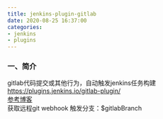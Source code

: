 ```yaml
---
title: jenkins-plugin-gitlab
date: 2020-08-25 16:37:00
categories:
- jenkins
- plugins
---
```

### 一、简介
gitlab代码提交或其他行为，自动触发jenkins任务构建  
https://plugins.jenkins.io/gitlab-plugin/  
[参考博客](https://www.cnblogs.com/xiaoyaojinzhazhadehangcheng/articles/8465876.html)  
获取远程git webhook 触发分支：$gitlabBranch

